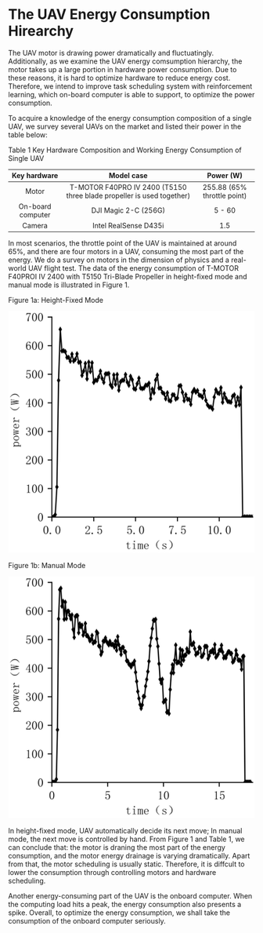 # The UAV Energy Consumption Hirearchy

The UAV motor is drawing power dramatically and fluctuatingly. Additionally, as we examine the UAV energy comsumption hierarchy, the motor takes up a large portion in hardware power consumption. Due to these reasons, it is hard to optimize hardware to reduce energy cost. Therefore, we intend to improve task scheduling system with reinforcement learning, which on-board computer is able to support, to optimize the power consumption.

To acquire a knowledge of the energy consumption composition of a single UAV, we survey several UAVs on the market and listed their power in the table below:

Table 1 Key Hardware Composition and Working Energy Consumption of Single UAV

|   Key hardware    |                              Model case                               |          Power (W)          |
| :---------------: | :-------------------------------------------------------------------: | :-------------------------: |
|       Motor       | T-MOTOR F40PRO IV 2400 (T5150 three blade propeller is used together) | 255.88 (65% throttle point) |
| On-board computer |                         DJI Magic 2-C (256G)                          |           5 - 60            |
|      Camera       |                         Intel RealSense D435i                         |             1.5             |

In most scenarios, the throttle point of the UAV is maintained at around 65%, and there are four motors in a UAV, consuming the most part of the energy. We do a survey on motors in the dimension of physics and a real-world UAV flight test. The data of the energy consumption of T-MOTOR F40PROI IV 2400 with T5150 Tri-Blade Propeller in height-fixed mode and manual mode is illustrated in Figure 1.

Figure 1a: Height-Fixed Mode

![Figure 1a](../imgs/energy-hirearchy/1a.svg)

Figure 1b: Manual Mode

![Figure 1b](../imgs/energy-hirearchy/1b.svg)

In height-fixed mode, UAV automatically decide its next move; In manual mode, the next move is controlled by hand. From Figure 1 and Table 1, we can conclude that: the motor is draning the most part of the energy consumption, and the motor energy drainage is varying dramatically. Apart from that, the motor scheduling is usually static. Therefore, it is diffcult to lower the consumption through controlling motors and hardware scheduling.

Another energy-consuming part of the UAV is the onboard computer. When the computing load hits a peak, the energy consumption also presents a spike. Overall, to optimize the energy consumption, we shall take the consumption of the onboard computer seriously.
